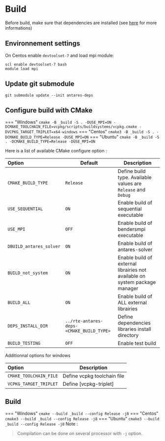 # Build
Before build, make sure that dependencies are installed (see [here](2-Dependencies-install.md) for more informations)

## Environnement settings
On Centos enable `devtoolset-7` and load mpi module:
```
scl enable devtoolset-7 bash
module load mpi
```
## Update git submodule
```
git submodule update --init antares-deps
```
## Configure build with CMake
=== "Windows"
    ```
    cmake -B _build -S . -DUSE_MPI=ON -DCMAKE_TOOLCHAIN_FILE=vcpkg/scripts/buildsystems/vcpkg.cmake -DVCPKG_TARGET_TRIPLET=x64-windows
    ```
=== "Centos"
    ```
    cmake3 -B _build -S . -DCMAKE_BUILD_TYPE=Release -DUSE_MPI=ON
    ```
=== "Ubuntu"
    ```
    cmake -B _build -S . -DCMAKE_BUILD_TYPE=Release -DUSE_MPI=ON
    ```

Here is a list of available CMake configure option :

|Option | Default|Description |
|:-------|-------|-------|
|`CMAKE_BUILD_TYPE` |`Release`| Define build type. Available values are `Release` and `Debug`  |
|`USE_SEQUENTIAL`|`ON`|Enable build of sequential executable|
|`USE_MPI`|`OFF`|Enable build of bendersmpi executable |
|`DBUILD_antares_solver`|`ON`|Enable build of antares-solver|
|`BUILD_not_system`|`ON`|Enable build of external librairies not available on system package manager|
|`BUILD_ALL`|`ON`|Enable build of ALL external librairies|
|`DEPS_INSTALL_DIR`|`../rte-antares-deps-<CMAKE_BUILD_TYPE>`|Define dependencies libraries install directory|
|`BUILD_TESTING`|`OFF`|Enable test build|

Additionnal options for windows

|Option |Description |
|:-------|-------|
|`CMAKE_TOOLCHAIN_FILE`|Define vcpkg toolchain file |
|`VCPKG_TARGET_TRIPLET`|Define [vcpkg-triplet] |

## Build
=== "Windows"
    ```
    cmake --build _build --config Release -j8
    ```
=== "Centos"
    ```
    cmake3 --build _build --config Release -j8
    ```
=== "Ubuntu"
    ```
    cmake3 --build _build --config Release -j8
    ```
Note :
> Compilation can be done on several processor with ```-j``` option.
